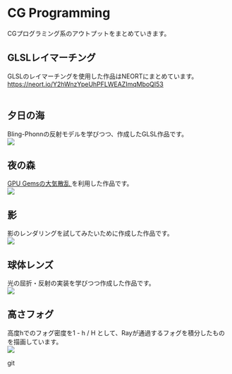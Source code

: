 # CG Programming
CGプログラミング系のアウトプットをまとめていきます。

## GLSLレイマーチング
GLSLのレイマーチングを使用した作品はNEORTにまとめています。<br>
https://neort.io/Y2hWnzYpeUhPFLWEAZImqMboQI53 <br>
<br>

## 夕日の海
Bling-Phonnの反射モデルを学びつつ、作成したGLSL作品です。<br>
<img src = "../gif/raymarch/04_sunset.gif">

## 夜の森
<a href = "https://developer.nvidia.com/gpugems/gpugems2/part-ii-shading-lighting-and-shadows/chapter-16-accurate-atmospheric-scattering"> 
GPU Gemsの大気散乱
</a>を利用した作品です。<br>
<img src = "../gif/raymarch/02_bamboo.gif">
<br>

## 影
影のレンダリングを試してみたいために作成した作品です。<br>
<img src = "../gif/raymarch/01_shadow.gif">

## 球体レンズ
光の屈折・反射の実装を学びつつ作成した作品です。<br>
<img src = "../gif/raymarch/03_lens_chromatic_abberation.gif">

## 高さフォグ
高度hでのフォグ密度を1 - h / H として、Rayが通過するフォグを積分したものを描画しています。<br>
<img src = "../gif/raymarch/05_height_fog.gif">

git
